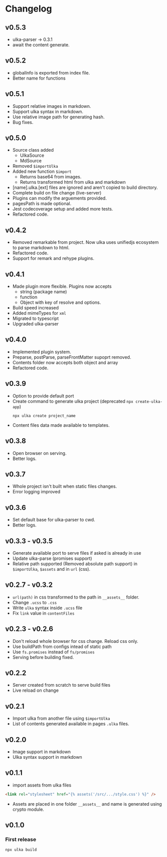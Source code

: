 # Changelog

## v0.5.3

- ulka-parser -> 0.3.1
- await the content generate.

## v0.5.2

- globalInfo is exported from index file.
- Better name for functions

## v0.5.1

- Support relative images in markdown.
- Support ulka syntax in markdown.
- Use relative image path for generating hash.
- Bug fixes.

## v0.5.0

- Source class added
  - UlkaSource
  - MdSource
- Removed `$importUlka`
- Added new function `$import`
  - Returns base64 from images.
  - Returns transformed html from ulka and markdown
- [name].ulka.[ext] files are ignored and aren't copied to build directory.
- Complete build on file change (live-server)
- Plugins can modify the arguements provided.
- pagesPath is made optional.
- Jest codecoverage setup and added more tests.
- Refactored code.

## v0.4.2

- Removed remarkable from project. Now ulka uses unifiedjs ecosystem to parse markdown to html.
- Refactored code.
- Support for remark and rehype plugins.

## v0.4.1

- Made plugin more flexible. Plugins now accepts
  - string (package name)
  - function
  - Object with key of resolve and options.
- Build speed increased
- Added mimeTypes for `xml`
- Migrated to typescript
- Upgraded ulka-parser

## v0.4.0

- Implemented plugin system.
- Preparse, postParse, parseFrontMatter supoprt removed.
- Contents folder now accepts both object and array
- Refactored code.

## v0.3.9

- Option to provide default port
- Create command to generate ulka project (deprecated `npx create-ulka-app`)
  ```
  npx ulka create project_name
  ```
- Content files data made available to templates.

## v0.3.8

- Open browser on serving.
- Better logs.

## v0.3.7

- Whole project isn't built when static files changes.
- Error logging improved

## v0.3.6

- Set default base for ulka-parser to cwd.
- Better logs.

## v0.3.3 - v0.3.5

- Generate available port to serve files if asked is already in use
- Update ulka-parse (promises support)
- Relative path supported (Removed absolute path support) in `$importUlka`, `$assets` and in `url` (css).

## v0.2.7 - v0.3.2

- `url(path)` in css transformed to the path in `__assets__` folder.
- Change `.ucss` to `.css`
- Write `ulka` syntax inside `.ucss` file
- Fix `link` value in `contentFiles`

## v0.2.3 - v0.2.6

- Don't reload whole browser for css change. Reload css only.
- Use buildPath from configs intead of static path
- Use `fs.promises` instead of `fs/promises`
- Serving before building fixed.

## v0.2.2

- Server created from scratch to serve build files
- Live reload on change

## v0.2.1

- Import ulka from another file using `$importUlka`
- List of contents generated available in pages `.ulka` files.

## v0.2.0

- Image support in markdown
- Ulka syntax support in markdown

## v0.1.1

- import assets from ulka files

```html
<link rel="stylesheet" href="{% assets('/src/.../style.css') %}" />
```

- Assets are placed in one folder `__assets__` and name is generated using crypto module.

## v0.1.0

### First release

```
npx ulka build
```
